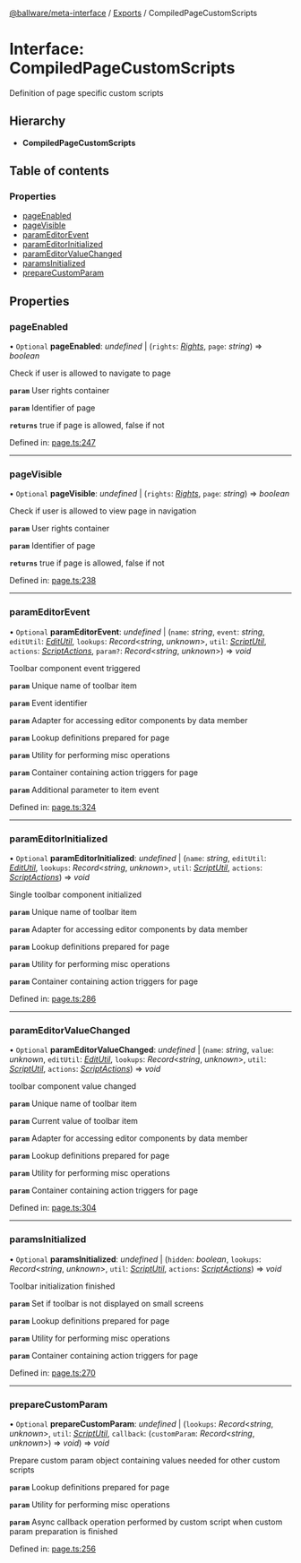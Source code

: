 [@ballware/meta-interface](../README.md) / [Exports](../modules.md) / CompiledPageCustomScripts

# Interface: CompiledPageCustomScripts

Definition of page specific custom scripts

## Hierarchy

* **CompiledPageCustomScripts**

## Table of contents

### Properties

- [pageEnabled](compiledpagecustomscripts.md#pageenabled)
- [pageVisible](compiledpagecustomscripts.md#pagevisible)
- [paramEditorEvent](compiledpagecustomscripts.md#parameditorevent)
- [paramEditorInitialized](compiledpagecustomscripts.md#parameditorinitialized)
- [paramEditorValueChanged](compiledpagecustomscripts.md#parameditorvaluechanged)
- [paramsInitialized](compiledpagecustomscripts.md#paramsinitialized)
- [prepareCustomParam](compiledpagecustomscripts.md#preparecustomparam)

## Properties

### pageEnabled

• `Optional` **pageEnabled**: *undefined* \| (`rights`: [*Rights*](rights.md), `page`: *string*) => *boolean*

Check if user is allowed to navigate to page

**`param`** User rights container

**`param`** Identifier of page

**`returns`** true if page is allowed, false if not

Defined in: [page.ts:247](https://github.com/frankball/ballware-meta-interface/blob/08dd5e4/src/page.ts#L247)

___

### pageVisible

• `Optional` **pageVisible**: *undefined* \| (`rights`: [*Rights*](rights.md), `page`: *string*) => *boolean*

Check if user is allowed to view page in navigation

**`param`** User rights container

**`param`** Identifier of page

**`returns`** true if page is allowed, false if not

Defined in: [page.ts:238](https://github.com/frankball/ballware-meta-interface/blob/08dd5e4/src/page.ts#L238)

___

### paramEditorEvent

• `Optional` **paramEditorEvent**: *undefined* \| (`name`: *string*, `event`: *string*, `editUtil`: [*EditUtil*](editutil.md), `lookups`: *Record*<*string*, *unknown*\>, `util`: [*ScriptUtil*](scriptutil.md), `actions`: [*ScriptActions*](scriptactions.md), `param?`: *Record*<*string*, *unknown*\>) => *void*

Toolbar component event triggered

**`param`** Unique name of toolbar item

**`param`** Event identifier

**`param`** Adapter for accessing editor components by data member

**`param`** Lookup definitions prepared for page

**`param`** Utility for performing misc operations

**`param`** Container containing action triggers for page

**`param`** Additional parameter to item event

Defined in: [page.ts:324](https://github.com/frankball/ballware-meta-interface/blob/08dd5e4/src/page.ts#L324)

___

### paramEditorInitialized

• `Optional` **paramEditorInitialized**: *undefined* \| (`name`: *string*, `editUtil`: [*EditUtil*](editutil.md), `lookups`: *Record*<*string*, *unknown*\>, `util`: [*ScriptUtil*](scriptutil.md), `actions`: [*ScriptActions*](scriptactions.md)) => *void*

Single toolbar component initialized

**`param`** Unique name of toolbar item

**`param`** Adapter for accessing editor components by data member

**`param`** Lookup definitions prepared for page

**`param`** Utility for performing misc operations

**`param`** Container containing action triggers for page

Defined in: [page.ts:286](https://github.com/frankball/ballware-meta-interface/blob/08dd5e4/src/page.ts#L286)

___

### paramEditorValueChanged

• `Optional` **paramEditorValueChanged**: *undefined* \| (`name`: *string*, `value`: *unknown*, `editUtil`: [*EditUtil*](editutil.md), `lookups`: *Record*<*string*, *unknown*\>, `util`: [*ScriptUtil*](scriptutil.md), `actions`: [*ScriptActions*](scriptactions.md)) => *void*

toolbar component value changed

**`param`** Unique name of toolbar item

**`param`** Current value of toolbar item

**`param`** Adapter for accessing editor components by data member

**`param`** Lookup definitions prepared for page

**`param`** Utility for performing misc operations

**`param`** Container containing action triggers for page

Defined in: [page.ts:304](https://github.com/frankball/ballware-meta-interface/blob/08dd5e4/src/page.ts#L304)

___

### paramsInitialized

• `Optional` **paramsInitialized**: *undefined* \| (`hidden`: *boolean*, `lookups`: *Record*<*string*, *unknown*\>, `util`: [*ScriptUtil*](scriptutil.md), `actions`: [*ScriptActions*](scriptactions.md)) => *void*

Toolbar initialization finished

**`param`** Set if toolbar is not displayed on small screens

**`param`** Lookup definitions prepared for page

**`param`** Utility for performing misc operations

**`param`** Container containing action triggers for page

Defined in: [page.ts:270](https://github.com/frankball/ballware-meta-interface/blob/08dd5e4/src/page.ts#L270)

___

### prepareCustomParam

• `Optional` **prepareCustomParam**: *undefined* \| (`lookups`: *Record*<*string*, *unknown*\>, `util`: [*ScriptUtil*](scriptutil.md), `callback`: (`customParam`: *Record*<*string*, *unknown*\>) => *void*) => *void*

Prepare custom param object containing values needed for other custom scripts

**`param`** Lookup definitions prepared for page

**`param`** Utility for performing misc operations

**`param`** Async callback operation performed by custom script when custom param preparation is finished

Defined in: [page.ts:256](https://github.com/frankball/ballware-meta-interface/blob/08dd5e4/src/page.ts#L256)
